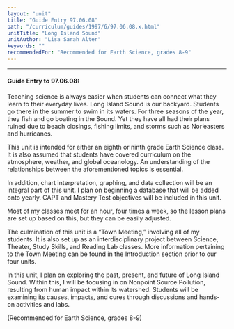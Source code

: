```yaml
---
layout: "unit"
title: "Guide Entry 97.06.08"
path: "/curriculum/guides/1997/6/97.06.08.x.html"
unitTitle: "Long Island Sound"
unitAuthor: "Lisa Sarah Alter"
keywords: ""
recommendedFor: "Recommended for Earth Science, grades 8-9"
---
```

<body>
<hr/>
<h4>
Guide Entry to 97.06.08:
</h4>
Teaching science is always easier when students can connect what they learn to their everyday lives. Long Island Sound is our backyard. Students go there in the summer to swim in its waters. For three seasons of the year, they fish and go boating in the Sound. Yet they have all had their plans ruined due to beach closings, fishing limits, and storms such as Nor’easters and hurricanes.
<p>
This unit is intended for either an eighth or ninth grade Earth Science class. It is also assumed that students have covered curriculum on the atmosphere, weather, and global oceanology. An understanding of the relationships between the aforementioned topics is essential.
</p>
<p>
In addition, chart interpretation, graphing, and data collection will be an integral part of this unit. I plan on beginning a database that will be added onto yearly. CAPT and Mastery Test objectives will be included in this unit.
</p>
<p>
Most of my classes meet for an hour, four times a week, so the lesson plans are set up based on this, but they can be easily adjusted.
</p>
<p>
The culmination of this unit is a “Town Meeting,” involving all of my students. It is also set up as an interdisciplinary project between Science, Theater, Study Skills, and Reading Lab classes. More information pertaining to the Town Meeting can be found in the Introduction section prior to our four units.
</p>
<p>
In this unit, I plan on exploring the past, present, and future of Long Island Sound. Within this, I will be focusing in on Nonpoint Source Pollution, resulting from human impact within its watershed. Students will be examining its causes, impacts, and cures through discussions and hands-on activities and labs.
</p>
<p>
(Recommended for Earth Science, grades 8-9)
</p>
</body>